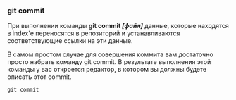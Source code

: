 ### git commit

При выполнении команды **git commit *[файл]*** данные, которые находятся в index'е переносятся в репозиторий и устанавливаются соответствующие ссылки на эти данные.

В самом простом случае для совершения коммита вам достаточно просто набрать команду git commit. В результате выполнения этой команды у вас откроется редактор, в котором вы должны будете описать этот commit.

`git commit`